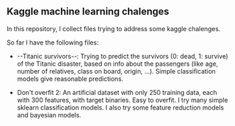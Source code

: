 ## Kaggle machine learning chalenges

In this repository, I collect files trying to address some kaggle chalenges.

So far I have the following files:

- --Titanic survivors--: Trying to predict the survivors (0: dead, 1: survive) of the Titanic disaster, based on info about the passengers (like age, number of relatives, class on board, origin, ...).  Simple classification models give reasonable predictions.

- Don't overfit 2: An artificial dataset with only 250 training data, each with 300 features, with target binaries. Easy to overfit. I try many simple sklearn classification models. I also try some feature reduction models and bayesian models.
